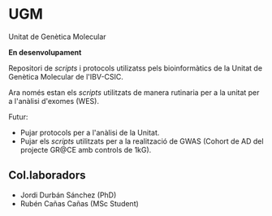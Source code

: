# UGM

Unitat de Genètica Molecular

**En desenvolupament**

Repositori de *scripts* i protocols utilizatss pels bioinformàtics de la Unitat de Genètica Molecular de l'IBV-CSIC.

Ara només estan els *scripts* utilitzats de manera rutinaria per a la unitat per a l'anàlisi d'exomes (WES).

Futur:
- Pujar protocols per a l'anàlisi de la Unitat.
- Pujar els *scripts* utilitzats per a la realització de GWAS (Cohort de AD del projecte GR@CE amb controls de 1kG).


## Col.laboradors

- Jordi Durbán Sánchez (PhD)
- Rubén Cañas Cañas (MSc Student)
